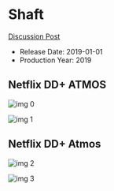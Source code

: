 # Shaft

[Discussion Post](https://www.avsforum.com/threads/bass-eq-for-filtered-movies.2995212/post-58237678)

* Release Date: 2019-01-01
* Production Year: 2019

## Netflix DD+ ATMOS

![img 0](https://i.imgur.com/sjNqywW.jpg)

![img 1](https://i.imgur.com/g66QXUu.png)

## Netflix DD+ Atmos

![img 2](https://i.imgur.com/ukZqtet.jpg)

![img 3](https://i.imgur.com/ea2749G.jpg)

